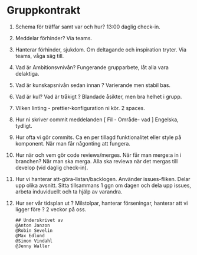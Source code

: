 # Gruppkontrakt

1.  Schema för träffar samt var och hur?
    13:00 daglig check-in.

2.  Meddelar förhinder?
    Via teams.

3.  Hanterar förhinder, sjukdom. Om deltagande och inspiration tryter.
    Via teams, våga säg till.

4.  Vad är Ambitionsvnivån?
    Fungerande grupparbete, låt alla vara delaktiga.

5.  Vad är kunskapsnivån sedan innan ?
    Varierande men stabil bas.

6.  Vad är kul? Vad är tråkigt ?
    Blandade åsikter, men bra helhet i grupp.

7.  Vilken linting - prettier-konfiguration ni kör.
    2 spaces.

8.  Hur ni skriver commit meddelanden [ Fil - Område- vad ]
    Engelska, tydligt.

9.  Hur ofta vi gör commits.
    Ca en per tillagd funktionalitet eller style på komponent. När man får någonting att fungera.

10. Hur när och vem gör code reviews/merges. När får man merge:a in i branchen?
    När man ska merga. Alla ska reviewa när det mergas till develop (vid daglig check-in).

11. Hur vi hanterar att-göra-listan/backlogen.
    Använder issues-fliken. Delar upp olika avsnitt. Sitta tillsammans 1 ggn om dagen och dela upp issues, arbeta induviduellt och ta hjälp av varandra.

12. Hur ser vår tidsplan ut ? Milstolpar, hanterar förseningar, hanterar att vi ligger före ?
    2 veckor på oss.

        ## Underskrivet av
        @Anton Janzon
        @Robin Sevelin
        @Max Edlund
        @Simon Vindahl
        @Jenny Waller
